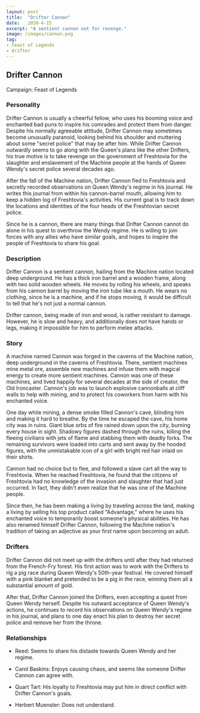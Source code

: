 ```yaml
---
layout: post
title:  "Drifter Cannon"
date:   2020-4-15
excerpt: "A sentient cannon out for revenge."
image: /images/cannon.png
tag:
- Feast of Legends
- drifter 
---
```


## Drifter Cannon
Campaign: Feast of Legends

### Personality

Drifter Cannon is usually a cheerful fellow, who uses his booming voice and enchanted bad puns to inspire his comrades and protect them from danger. Despite his normally agreeable attitude, Drifter Cannon may sometimes become unusually paranoid, looking behind his shoulder and muttering about some "secret police" that may be after him. While Drifter Cannon outwardly seems to go along with the Queen's plans like the other Drifters, his true motive is to take revenge on the government of Freshtovia for the slaughter and enslavement of the Machine people at the hands of Queen Wendy's secret police several decades ago.

After the fall of the Machine nation, Drifter Cannon fled to Freshtovia and secretly recorded observations on Queen Wendy's regime in his journal. He writes this journal from within his cannon-barrel mouth, allowing him to keep a hidden log of Freshtovia's activities. His current goal is to track down the locations and identities of the four heads of the Freshtovian secret police.

Since he is a cannon, there are many things that Drifter Cannon cannot do alone in his quest to overthrow the Wendy regime. He is willing to join forces with any allies who have similar goals, and hopes to inspire the people of Freshtovia to share his goal.

### Description

Drifter Cannon is a sentient cannon, hailing from the Machine nation located deep underground. He has a thick iron barrel and a wooden frame, along with two solid wooden wheels. He moves by rolling his wheels, and speaks from his cannon barrel by moving the iron tube like a mouth. He wears no clothing, since he is a machine, and if he stops moving, it would be difficult to tell that he's not just a normal cannon.

Drifter cannon, being made of iron and wood, is rather resistant to damage. However, he is slow and heavy, and additionally does not have hands or legs, making it impossible for him to perform melee attacks.

### Story

A machine named Cannon was forged in the caverns of the Machine nation, deep underground in the caverns of Freshtovia. There, sentient machines mine metal ore, assemble new machines and infuse them with magical energy to create more sentient machines. Cannon was one of these machines, and lived happily for several decades at the side of creator, the Old Ironcaster. Cannon's job was to launch explosive cannonballs at cliff walls to help with mining, and to protect his coworkers from harm with his enchanted voice.

One day while mining, a dense smoke filled Cannon's cave, blinding him and making it hard to breathe. By the time he escaped the cave, his home city was in ruins. Giant blue orbs of fire rained down upon the city, burning every house in sight. Shadowy figures dashed through the ruins, killing the fleeing civilians with jets of flame and stabbing them with deadly forks. The remaining survivors were loaded into carts and sent away by the hooded figures, with the unmistakable icon of a girl with bright red hair inlaid on their shirts.

Cannon had no choice but to flee, and followed a slave cart all the way to Freshtovia. When he reached Freshtovia, he found that the citizens of Freshtovia had no knowledge of the invasion and slaughter that had just occurred. In fact, they didn't even realize that he was one of the Machine people.

Since then, he has been making a living by traveling across the land, making a living by selling his top product called "Advantage," where he uses his enchanted voice to temporarily boost someone's physical abilities. He has also renamed himself Drifter Cannon, following the Machine nation's tradition of taking an adjective as your first name upon becoming an adult.

### Drifters

Drifter Cannon did not meet up with the drifters until after they had returned from the French-Fry forest. His first action was to work with the Drifters to rig a pig race during Queen Wendy's 50th-year festival. He covered himself with a pink blanket and pretended to be a pig in the race, winning them all a substantial amount of gold.

After that, Drifter Cannon joined the Drifters, even accepting a quest from Queen Wendy herself. Despite his outward acceptance of Queen Wendy's actions, he continues to record his observations on Queen Wendy's regime in his journal, and plans to one day enact his plan to destroy her secret police and remove her from the throne.

### Relationships

- Reed: Seems to share his distaste towards Queen Wendy and her regime.

- Carol Baskins: Enjoys causing chaos, and seems like someone Drifter Cannon can agree with.

- Quart Tart: His loyalty to Freshtovia may put him in direct conflict with Drifter Cannon's goals.

- Herbert Muenster: Does not understand.
